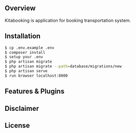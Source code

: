 <p align="center">
</p>

## Overview
<p>Kitabooking is application for booking transportation system.</p>

## Installation
```sh
$ cp .env.example .env
$ composer install
$ setup your .env
$ php artisan migrate
$ php artisan migrate --path=database/migrations/new
$ php artisan serve
$ run browser localhost:8000
```

## Features & Plugins



## Disclaimer

## License
